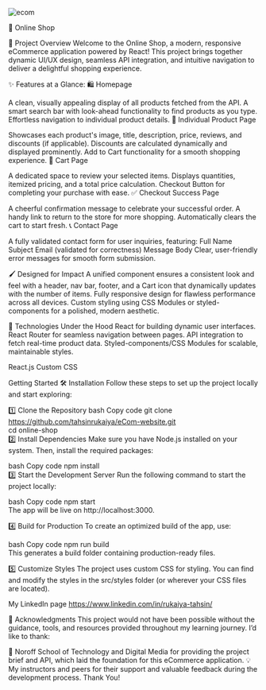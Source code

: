 ![ecom](https://github.com/user-attachments/assets/c641f3ee-bab3-45b3-a896-42ae061a8e2b)

🛒 Online Shop

🌟 Project Overview
Welcome to the Online Shop, a modern, responsive eCommerce application powered by React! This project brings together dynamic UI/UX design, seamless API integration, and intuitive navigation to deliver a delightful shopping experience.

✨ Features at a Glance:
🛍️ Homepage

A clean, visually appealing display of all products fetched from the API.
A smart search bar with look-ahead functionality to find products as you type.
Effortless navigation to individual product details.
📄 Individual Product Page

Showcases each product's image, title, description, price, reviews, and discounts (if applicable).
Discounts are calculated dynamically and displayed prominently.
Add to Cart functionality for a smooth shopping experience.
🛒 Cart Page

A dedicated space to review your selected items.
Displays quantities, itemized pricing, and a total price calculation.
Checkout Button for completing your purchase with ease.
✅ Checkout Success Page

A cheerful confirmation message to celebrate your successful order.
A handy link to return to the store for more shopping.
Automatically clears the cart to start fresh.
📞 Contact Page

A fully validated contact form for user inquiries, featuring:
Full Name
Subject
Email (validated for correctness)
Message Body
Clear, user-friendly error messages for smooth form submission.


🖌️ Designed for Impact
A unified <Layout> component ensures a consistent look and feel with a header, nav bar, footer, and a Cart icon that dynamically updates with the number of items.
Fully responsive design for flawless performance across all devices.
Custom styling using CSS Modules or styled-components for a polished, modern aesthetic.


🚀 Technologies Under the Hood
React for building dynamic user interfaces.
React Router for seamless navigation between pages.
API integration to fetch real-time product data.
Styled-components/CSS Modules for scalable, maintainable styles.

React.js
Custom CSS


Getting Started
🛠️ Installation
Follow these steps to set up the project locally and start exploring:

1️⃣ Clone the Repository
bash
Copy code
git clone https://github.com/tahsinrukaiya/eCom-website.git  
cd online-shop  
2️⃣ Install Dependencies
Make sure you have Node.js installed on your system. Then, install the required packages:

bash
Copy code
npm install  
3️⃣ Start the Development Server
Run the following command to start the project locally:

bash
Copy code
npm start  
The app will be live on http://localhost:3000.

4️⃣ Build for Production
To create an optimized build of the app, use:

bash
Copy code
npm run build  
This generates a build folder containing production-ready files.

5️⃣ Customize Styles
The project uses custom CSS for styling. You can find and modify the styles in the src/styles folder (or wherever your CSS files are located).


My LinkedIn page
https://www.linkedin.com/in/rukaiya-tahsin/


🤝 Acknowledgments
This project would not have been possible without the guidance, tools, and resources provided throughout my learning journey. I’d like to thank:

🏫 Noroff School of Technology and Digital Media for providing the project brief and API, which laid the foundation for this eCommerce application.
💡 My instructors and peers for their support and valuable feedback during the development process.
Thank You!
